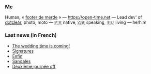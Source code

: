 ### Me

Human, « [footer de merde](https://open-time.net/post/2013/07/17/La-veritable-histoire-du-Footer-de-merde-) » — https://open-time.net — Lead dev' of [dotclear](https://git.dotclear.org/dev/dotclear), photo, moto — 🇫🇷 native, 🇬🇧 speaking, 🇪🇺 living — he/him

### Last news (in French)

<!-- BLOG-POST-LIST:START -->
- [The wedding time is coming!](https://open-time.net/post/2022/08/06/The-wedding-time-is-coming)
- [Signatures](https://open-time.net/post/2022/08/05/Signatures)
- [Enfin](https://open-time.net/post/2022/08/04/Enfin)
- [Sandales](https://open-time.net/post/2022/08/03/Sandales)
- [Deuxième journée off](https://open-time.net/post/2022/08/02/Deuxieme-journee-off)
<!-- BLOG-POST-LIST:END -->
